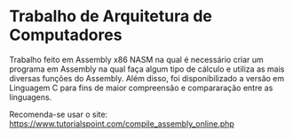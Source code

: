 # Trabalho de Arquitetura de Computadores

Trabalho feito em Assembly x86 NASM na qual é necessário criar um programa em Assembly na qual faça algum tipo de cálculo e utiliza as mais diversas funções do Assembly.
Além disso, foi disponibilizado a versão em Linguagem C para fins de maior compreensão e compararação entre as linguagens.

Recomenda-se usar o site: https://www.tutorialspoint.com/compile_assembly_online.php